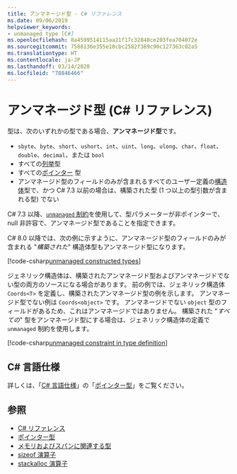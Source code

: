 ```yaml
---
title: アンマネージド型 - C# リファレンス
ms.date: 09/06/2019
helpviewer_keywords:
- unmanaged type [C#]
ms.openlocfilehash: 8a4599514115aa21f17c32848ce203fea704072e
ms.sourcegitcommit: 7588136e355e10cbc2582f389c90c127363c02a5
ms.translationtype: HT
ms.contentlocale: ja-JP
ms.lasthandoff: 03/14/2020
ms.locfileid: "78846466"
---
```

# <a name="unmanaged-types-c-reference"></a>アンマネージド型 (C# リファレンス)

型は、次のいずれかの型である場合、**アンマネージド型**です。

- `sbyte`、`byte`、`short`、`ushort`、`int`、`uint`、`long`、`ulong`、`char`、`float`、`double`、`decimal`、または `bool`
- すべての[列挙](enum.md)型
- すべての[ポインター](../../programming-guide/unsafe-code-pointers/pointer-types.md) 型
- アンマネージド型のフィールドのみが含まれるすべてのユーザー定義の[構造体](struct.md)型で、かつ C# 7.3 以前の場合は、構築された型 (1 つ以上の型引数が含まれる型) でない

C# 7.3 以降、[`unmanaged` 制約](../../programming-guide/generics/constraints-on-type-parameters.md#unmanaged-constraint)を使用して、型パラメーターが非ポインターで、null 非許容で、アンマネージド型であることを指定できます。

C# 8.0 以降では、次の例に示すように、アンマネージド型のフィールドのみが含まれる "*構築された*" 構造体型もアンマネージド型になります。

[!code-csharp[unmanaged constructed types](snippets/UnmanagedTypes.cs#ProgramExample)]

ジェネリック構造体は、構築されたアンマネージド型およびアンマネージドでない型の両方のソースになる場合があります。 前の例では、ジェネリック構造体 `Coords<T>` を定義し、構築されたアンマネージド型の例を示します。 アンマネージド型でない例は `Coords<object>` です。 アンマネージドでない `object` 型のフィールドがあるため、これはアンマネージドではありません。 構築された "*すべての*" 型をアンマネージド型にする場合は、ジェネリック構造体の定義で `unmanaged` 制約を使用します。

[!code-csharp[unmanaged constraint in type definition](snippets/UnmanagedTypes.cs#AlwaysUnmanaged)]

## <a name="c-language-specification"></a>C# 言語仕様

詳しくは、「[C# 言語仕様](~/_csharplang/spec/unsafe-code.md#pointer-types)」の「[ポインター型](~/_csharplang/spec/introduction.md)」をご覧ください。

## <a name="see-also"></a>参照

- [C# リファレンス](../index.md)
- [ポインター型](../../programming-guide/unsafe-code-pointers/pointer-types.md)
- [メモリおよびスパンに関連する型](../../../standard/memory-and-spans/index.md)
- [sizeof 演算子](../operators/sizeof.md)
- [stackalloc 演算子](../operators/stackalloc.md)

